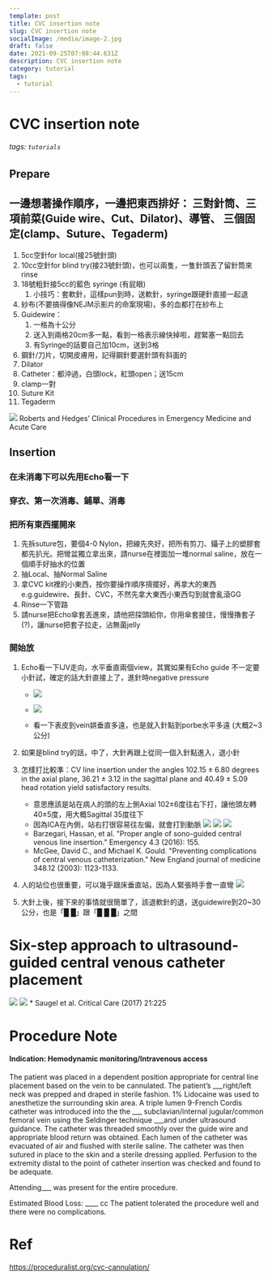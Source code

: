 ```yaml
---
template: post
title: CVC insertion note
slug: CVC insertion note
socialImage: /media/image-2.jpg
draft: false
date: 2021-09-25T07:08:44.631Z
description: CVC insertion note
category: tutorial
tags:
  - tutorial
---
```

# CVC insertion note
###### tags: `tutorials`
## Prepare
一邊想著操作順序，一邊把東西排好：
三對針筒、三項前菜(Guide wire、Cut、Dilator)、導管、
三個固定(clamp、Suture、Tegaderm)
---
1. 5cc空針for local(接25號針頭)
2. 10cc空針for blind try(接23號針頭)，也可以兩隻，一隻針頭丟了留針筒來rinse
3. 18號粗針接5cc的藍色 syringe (有屁眼)
    1. 小技巧：套軟針，這樣pun到時，送軟針，syringe跟硬針直接一起退
5. 紗布(不要搞得像NEJM示影片的命案現場)，多的血都打在紗布上
6. Guidewire：
    1. 一格為十公分
    2. 送入到兩格20cm多一點，看到一格表示線快掉啦，趕緊塞一點回去
    3. 有Syringe的話要自己加10cm，送到3格
7. 鋼針/刀片，切開皮膚用，記得鋼針要選針頭有斜面的
8. Dilator
9. Catheter：都沖過，白頭lock，紅頭open；送15cm
10. clamp一對
11. Suture Kit
12. Tegaderm

![](https://i.imgur.com/LgqBeC3.jpg)
Roberts and Hedges’ Clinical Procedures in Emergency Medicine and Acute Care
## Insertion
### 在未消毒下可以先用Echo看一下
### 穿衣、第一次消毒、鋪單、消毒
### 把所有東西擺開來
1. 先拆suture包，要個4-0 Nylon，把線先夾好，把所有剪刀、鑷子上的塑膠套都先扒光。把彎盆獨立拿出來，請nurse在裡面加一堆normal saline，放在一個順手好抽水的位置
2. 抽Local、抽Normal Saline
3. 拿CVC kit裡的小東西，按你要操作順序揹擺好，再拿大的東西e.g.guidewire、長針、CVC，不然先拿大東西小東西勾到就會亂滾GG
4. Rinse一下管路
5. 請nurse把Echo傘套丟進來，請他把探頭給你，你用傘套接住，慢慢擼套子(?)，讓nurse把套子拉走，沾無菌jelly

### 開始放
1. Echo看一下IJV走向，水平垂直兩個view，其實如果有Echo guide 不一定要小針試，確定的話大針直接上了，進針時negative pressure
    * ![](https://i.imgur.com/UOecq13.png)
    * ![](https://i.imgur.com/dnAjVXF.png)

    * 看一下表皮到vein妌垂直多遠，也是就入針點到porbe水平多遠 (大概2~3公分)

3. 如果是blind try的話，中了，大針再跟上從同一個入針點進入，退小針
4. 怎樣打比較準：CV line insertion under the angles 102.15 ± 6.80 degrees in the axial plane, 36.21 ± 3.12 in the sagittal plane and 40.49 ± 5.09 head rotation yield satisfactory results.
    * 意思應該是站在病人的頭的左上側Axial 102±6度往右下打，讓他頭左轉40±5度，用大概Sagittal 35度往下
    * 因為ICA在內側，站右打很容易往左偏，就會打到動脈
![](https://i.imgur.com/RcokSwb.png)
![](https://i.imgur.com/diCAYiA.png)
![](https://i.imgur.com/XX6hQX7.jpg)
    * Barzegari, Hassan, et al. "Proper angle of sono-guided central venous line insertion." Emergency 4.3 (2016): 155.
    * McGee, David C., and Michael K. Gould. "Preventing complications of central venous catheterization." New England journal of medicine 348.12 (2003): 1123-1133.

4. 人的站位也很重要，可以幾乎跟床垂直站，因為人緊張時手會一直彎
![](https://i.imgur.com/lkYMG7G.jpg)
5. 大針上後，接下來的事情就很簡單了，該退軟針的退，送guidewire到20~30公分，也是「█ █」跟「█ █ █」之間

# Six-step approach to ultrasound-guided central venous catheter placement
![](https://i.imgur.com/5yF3P8H.png)
![](https://i.imgur.com/mgmIMov.png)
    * Saugel et al. Critical Care (2017) 21:225 




# Procedure Note

#### Indication: Hemodynamic monitoring/Intravenous access

The patient was placed in a dependent position appropriate for central line placement based on the vein to be cannulated. The patient’s ___right/left neck was prepped and draped in sterile fashion. 1% Lidocaine was used to anesthetize the surrounding skin area. A triple lumen  9-French Cordis catheter was introduced into the the ___ subclavian/internal jugular/common femoral vein using the Seldinger technique  ___and under ultrasound guidance. The catheter was threaded smoothly over the guide wire and appropriate blood return was obtained. Each lumen of the catheter was evacuated of air and flushed with sterile saline. The catheter was then sutured in place to the skin and a sterile dressing applied. Perfusion to the extremity distal to the point of catheter insertion was checked and found to be adequate. 

Attending___ was present for the entire procedure.

Estimated Blood Loss: ____ cc
The patient tolerated the procedure well and there were no complications.

# Ref
https://proceduralist.org/cvc-cannulation/